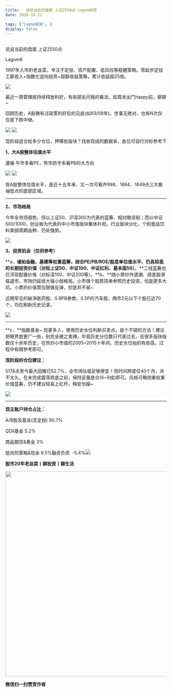 ```yaml
---
title:   说说当前的盘面 上证2550点-Lagom投资
date: 2018-10-21

tags: ["Lagom投资", ]
display: false
---
```



## 



说说当前的盘面 上证2550点




Lagom8




1997年入市的老韭菜，专注于定投、资产配置、低风险等稳健策略。零起步定投工薪收入+指数化逆向投资+超额收益策略，累计收益超25倍。




<img class="" data-copyright="0" data-ratio="0.05776173285198556" data-s="300,640" src="https://mmbiz.qpic.cn/mmbiz_png/ZB4WjgjLjJW3KtDibicU3BB1HNQ9lDS2M5oGRnchkNPRzYsc0Ua6CIu7rZH3vAficcBEPYHU9ZTPqkic1sicT8CaxQQ/640?wx_fmt=png" data-type="png" data-w="554" style=""/>

最近一周管理层持续释放利好，有些朋友问我的看法。趁周末出门happy前，聊聊~

回顾历史，A股确有过政策利好后的见底(如93/08年)。世事无绝对，也有N次仅仅是下跌中继。

<img class="" data-copyright="0" data-ratio="0.5203125" data-s="300,640" src="https://mmbiz.qpic.cn/mmbiz_png/ZB4WjgjLjJWQvQgtarcJSlYp4QQoxaM6gwRiawCsGzJjJG3CIqGOVGfdmribPkq9XaBasoyQX1yXwM4FRU9q8U6A/640?wx_fmt=png" data-type="png" data-w="640" style=""/>



<img class="" data-copyright="0" data-ratio="0.05776173285198556" data-s="300,640" src="https://mmbiz.qpic.cn/mmbiz_png/ZB4WjgjLjJW3KtDibicU3BB1HNQ9lDS2M5oGRnchkNPRzYsc0Ua6CIu7rZH3vAficcBEPYHU9ZTPqkic1sicT8CaxQQ/640?wx_fmt=png" data-type="png" data-w="554" style=""/>

现阶段适合给多少仓位，押哪些版块？找些现成的数据来，各位可自行对标参考下



**1、大A股整体估值水平**

遵循 牛市多看PE，熊市防守多看PB的大方向

<img class="" data-copyright="0" data-ratio="0.4307909604519774" data-s="300,640" src="https://mmbiz.qpic.cn/mmbiz_png/ZB4WjgjLjJWQvQgtarcJSlYp4QQoxaM6CmRML1PibUgU7wOeM6FiaLhTzO90syhXoh59p74ib8E8rBzXcoO8SXGsQ/640?wx_fmt=png" data-type="png" data-w="708" style=""/>



<img class="" data-copyright="0" data-ratio="0.590625" data-s="300,640" src="https://mmbiz.qpic.cn/mmbiz_png/ZB4WjgjLjJWQvQgtarcJSlYp4QQoxaM6tb1h30w1agCzc6uQVb5I8068uTiaUGtF2gZwBibvajg2KdqLibw4JtxFQ/640?wx_fmt=png" data-type="png" data-w="640" style=""/>

现A股整体估值水平，是近十五年来、又一次可看齐998、1664、1849点三大极端低点的底部区域。

****

**2、市场格局**

今年全市场弱势，但以上证50、沪深300为代表的蓝筹、相对略坚挺；而以中证500/1000、创业板为代表的中小市值版块集体扑街。行业版块分化，个别食品饮料类弱周期品种、仍处强势。

<img class="" data-copyright="0" data-ratio="0.746875" data-s="300,640" src="https://mmbiz.qpic.cn/mmbiz_png/ZB4WjgjLjJWQvQgtarcJSlYp4QQoxaM6DFIGwZIUNictibBxw5rmRJIcqVvAtwKUQD9Oda6Lib0rZRI2IcC2rfWiaQ/640?wx_fmt=png" data-type="png" data-w="640" style=""/>



**3、投资机会（仅供参考）**

**a、**诸如金融、基建等权重蓝筹，综合PE/PB/ROE/股息率估值水平、仍具较高的长期投资价值（对标上证50、中证100、中证红利、基本面50）**。**二线蓝筹也已浮现配置价值（对标深100、中证200等）。**b、**随小票炒作退潮、绩差股濒临退市，市场仍延续大强小弱格局。小市值个股若简单参照历史投资，怕是更多大坑。小票的价值暂仅限做反弹，抄底并不易~

近期罕见的破净医药股、0.8PB券商、0.5P的汽车股，两市2元以下个股已近70个，均在刷新历史记录。

<img class="" data-copyright="0" data-ratio="0.7283582089552239" data-s="300,640" src="https://mmbiz.qpic.cn/mmbiz_png/ZB4WjgjLjJWQvQgtarcJSlYp4QQoxaM6U4zCicLMEw3t2BfD10pYE4wm5jyibor2VsicYOib49GTicBOzJKdBC1anCQ/640?wx_fmt=png" data-type="png" data-w="335" style=""/>

****

**c、**指数基金~ 现更多人，使用历史水位判断买卖点。是个不错的方法！建议把眼界放更广一些，别完全被之束缚。毕竟历史分位数只代表过去，且很多版块指数仅十余年历史，在热炒小市值的2005~2015十年间、历史水位抬的有些高，过程中有限参考即可。

**现阶段的仓位建议：**

5178点至今最大回撤已52.7%，全市场估值足够便宜！但时间跨度仅40个月，并不太久。在未完成震荡筑底之前，保持足量底仓(6~9成)即可。风格可略侧重权重价值蓝筹，仍不建议轻易上杠杆。稍安勿躁~

<img class="" data-copyright="0" data-ratio="1.184" data-s="300,640" src="https://mmbiz.qpic.cn/mmbiz_jpg/ZB4WjgjLjJWQvQgtarcJSlYp4QQoxaM6icvd2kfqORzsr2E3xa6TaYuiaGG3U1n52ee44hv8QWJXQLROf8icOyO7g/640?wx_fmt=jpeg" data-type="jpeg" data-w="500" style=""/>

****

**现主账户持仓占比：**

A/B股及基金(含定投) 90.7%

QDII基金 5.2%

商品期货&amp;黄金 3%

低风险策略&amp;现金 6.5%融资负债&nbsp; -5.4%<img class="" data-copyright="0" data-ratio="0.05776173285198556" data-s="300,640" src="https://mmbiz.qpic.cn/mmbiz_png/ZB4WjgjLjJW3KtDibicU3BB1HNQ9lDS2M5oGRnchkNPRzYsc0Ua6CIu7rZH3vAficcBEPYHU9ZTPqkic1sicT8CaxQQ/640?wx_fmt=png" data-type="png" data-w="554" style="color: rgb(136, 136, 136);font-size: 15px;text-align: center;"/>

**股市20年老韭菜丨聊投资丨聊生活**

<img class="" data-copyright="0" data-ratio="0.390625" data-s="300,640" data-type="png" data-w="640" src="https://mmbiz.qpic.cn/mmbiz_png/ZB4WjgjLjJW3KtDibicU3BB1HNQ9lDS2M5AHEoeiaz0dQ4NfIRjBMuXvyJn8dXWm7ftklb0xqheiaMia0zbkyMJiaKzA/640?wx_fmt=png" style="box-sizing: border-box !important;word-wrap: break-word !important;width: 640px !important;visibility: visible !important;"/>


**微信扫一扫赞赏作者**